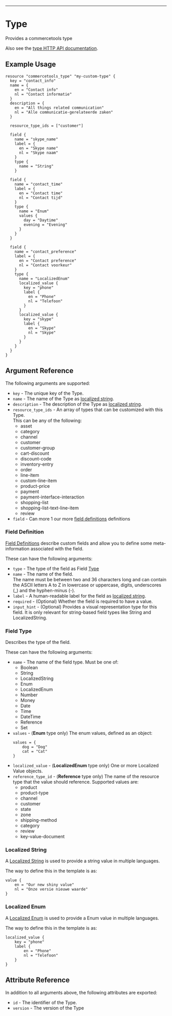 ---

# Type

Provides a commercetools type 

Also see the [type HTTP API documentation][commercetool-type].

## Example Usage

```hcl
resource "commercetools_type" "my-custom-type" {
  key = "contact_info"
  name = {
    en = "Contact info"
    nl = "Contact informatie"
  }
  description = {
    en = "All things related communication"
    nl = "Alle communicatie-gerelateerde zaken"
  }

  resource_type_ids = ["customer"]
  
  field {
    name = "skype_name"
    label = {
      en = "Skype name"
      nl = "Skype naam"
    }
    type {
      name = "String"
    }

  field {
    name = "contact_time"
    label = {
      en = "Contact time"
      nl = "Contact tijd"
    }
    type {
      name = "Enum"
      values {
        day = "Daytime"
        evening = "Evening"
      }
    }
  }

  field {
    name = "contact_preference"
    label = {
      en = "Contact preference"
      nl = "Contact voorkeur"
    }
    type {
      name = "LocalizedEnum"
      localized_value {
        key = "phone"
        label {
          en = "Phone"
          nl = "Telefoon"
        }
      }
      localized_value {
        key = "skype"
        label {
          en = "Skype"
          nl = "Skype"
        }
      }
    }
  }
}
```

## Argument Reference

The following arguments are supported:

* `key` - The unique key of the Type.
* `name` - The name of the Type as [localized string](#localized-string).
* `description` - The description of the Type as [localized string](#localized-string).
* `resource_type_ids` - An array of types that can be customized with this Type.<br>
This can be any of the following:
    - asset
    - category
    - channel
    - customer
    - customer-group
    - cart-discount
    - discount-code
    - inventory-entry
    - order
    - line-item
    - custom-line-item
    - product-price
    - payment
    - payment-interface-interaction
    - shopping-list
    - shopping-list-text-line-item
    - review
* `field` - Can more 1 our more [field definitions](#field-definition) definitions

### Field Definition
[Field Definitions][commercetool-field-definition] describe custom fields and allow you to define some meta-information associated with the field.

These can have the following arguments:

* `type` - The type of the field as Field [Type](#field-type)
* `name` - The name of the field.<br>
    The name must be between two and 36 characters long and can contain the ASCII letters A to Z in lowercase or uppercase, digits, underscores (_) and the hyphen-minus (-).
* `label` - A human-readable label for the field as [localized string](#localized-string).
* `required` - (Optional) Whether the field is required to have a value.
* `input_hint` - (Optional) Provides a visual representation type for this field. It is only relevant for string-based field types like String and LocalizedString.

### Field Type
Describes the type of the field.

These can have the following arguments:

* `name` - The name of the field type. Must be one of:
    - Boolean
    - String
    - LocalizedString
    - Enum
    - LocalizedEnum
    - Number
    - Money
    - Date
    - Time
    - DateTime
    - Reference
    - Set
* `values` - (**Enum** type only) The enum values, defined as an object:
    ```hcl
    values = {
        dog = "Dog"
        cat = "Cat"
    }
    ```
* `localized_value` - (**LocalizedEnum** type only) One or more Localized Value objects.
* `reference_type_id` - (**Reference** type only) The name of the resource type that the value should reference. Supported values are:
    - product
    - product-type
    - channel
    - customer
    - state
    - zone
    - shipping-method
    - category
    - review
    - key-value-document

### Localized String
A [Localized String][commercetool-localized-string] is used to provide a string value in multiple languages.

The way to define this in the template is as:

```hcl
value {
    en = "Our new shiny value"
    nl = "Onze versie nieuwe waarde"
}
```

### Localized Enum
A [Localized Enum][commercetool-localized-enum] is used to provide a Enum value in multiple languages.

The way to define this in the template is as:

```hcl
localized_value {
    key = "phone"
    label {
        en = "Phone"
        nl = "Telefoon"
    }
}
```

## Attribute Reference

In addition to all arguments above, the following attributes are exported:

* `id` - The identifier of the Type.
* `version` - The version of the Type


[commercetool-type]: https://docs.commercetools.com/http-api-projects-types.html
[commercetool-localized-string]: https://docs.commercetools.com/http-api-types.html#localizedstring
[commercetool-field-definition]: https://docs.commercetools.com/http-api-projects-types.html#fielddefinition
[commercetool-localized-enum]: https://docs.commercetools.com/http-api-projects-types.html#localizedenumvalue